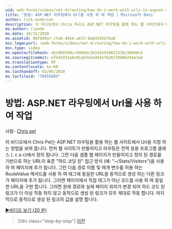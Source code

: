 ```yaml
---
uid: web-forms/videos/net-4/routing/how-do-i-work-with-urls-in-aspnet-routing
title: '방법: ASP.NET 라우팅에서 Url을 사용 하 여 작업 | Microsoft Docs'
author: rick-anderson
description: 이 비디오에서 Chris Pel는 ASP.NET 라우팅을 활용 하는 웹 사이트에서 Url을 지정 하는 방법을 보여 줍니다. 먼저 웹 사이트가 만들어지고, Gl에서 라우팅이 정의 됩니다.
ms.author: riande
ms.date: 10/15/2010
ms.assetid: 08f9d0a7-cfa0-4914-a672-8a64295d7ba8
msc.legacyurl: /web-forms/videos/net-4/routing/how-do-i-work-with-urls-in-aspnet-routing
msc.type: video
ms.openlocfilehash: eb1060fd9cc9469dc2b1d2e918823316c36840cb
ms.sourcegitcommit: e7e91932a6e91a63e2e46417626f39d6b244a3ab
ms.translationtype: MT
ms.contentlocale: ko-KR
ms.lasthandoff: 03/06/2020
ms.locfileid: "78455693"
---
```

# <a name="how-do-i-work-with-urls-in-aspnet-routing"></a>방법: ASP.NET 라우팅에서 Url을 사용 하 여 작업

사람- [Chris pel](https://twitter.com/chrispels)

이 비디오에서 Chris Pel는 ASP.NET 라우팅을 활용 하는 웹 사이트에서 Url을 지정 하는 방법을 보여 줍니다. 먼저 웹 사이트가 만들어지고 라우팅은 전역 응용 프로그램 클래스 (. c a c)에서 정의 됩니다. 그런 다음 샘플 웹 페이지가 만들어지고 정의 된 경로를 기반으로 하는 URL이 표준 "하드 코딩 된" 접근 방식 (예: "~/Stats/Visitors")을 사용 하 여 페이지에 추가 됩니다. 그런 다음 경로 이름 및 매개 변수를 허용 하는 RouteValue 메서드를 사용 하 여 태그에 동일한 URL을 동적으로 생성 하는 다른 링크가 페이지에 추가 됩니다. 그러면 페이지에서 직접 태그가 아닌 코드를 사용 하 여 동일한 URL을 구현 합니다. 그러면 원래 경로와 실제 페이지 위치가 변경 되어 하드 코드 된 링크가 더 이상 작동 하지 않고 동적으로 생성 된 링크가 모두 제대로 작동 합니다. 마지막으로 동적으로 생성 된 링크의 값을 설명 합니다.

[&#9654;비디오 보기 (20 분)](https://channel9.msdn.com/Blogs/ASP-NET-Site-Videos/how-do-i-work-with-urls-in-aspnet-routing)

> [!div class="step-by-step"]
> [이전](how-do-i-use-routing-with-aspnet-web-forms.md)
